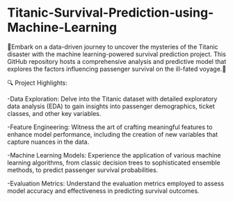 # Titanic-Survival-Prediction-using-Machine-Learning

🚢Embark on a data-driven journey to uncover the mysteries of the Titanic disaster with the machine learning-powered survival prediction project. This GitHub repository hosts a comprehensive analysis and predictive model that explores the factors influencing passenger survival on the ill-fated voyage.🌊

🔍 Project Highlights:

-Data Exploration: Delve into the Titanic dataset with detailed exploratory data analysis (EDA) to gain insights into passenger demographics, ticket classes, and other key variables.

-Feature Engineering: Witness the art of crafting meaningful features to enhance model performance, including the creation of new variables that capture nuances in the data.

-Machine Learning Models: Experience the application of various machine learning algorithms, from classic decision trees to sophisticated ensemble methods, to predict passenger survival probabilities.

-Evaluation Metrics: Understand the evaluation metrics employed to assess model accuracy and effectiveness in predicting survival outcomes.
